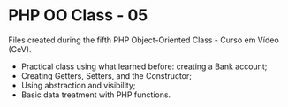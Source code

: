 # PHP OO Class - 05
Files created during the fifth PHP Object-Oriented Class - Curso em Vídeo (CeV).
- Practical class using what learned before: creating a Bank account;
- Creating Getters, Setters, and the Constructor;
- Using abstraction and visibility;
- Basic data treatment with PHP functions.

